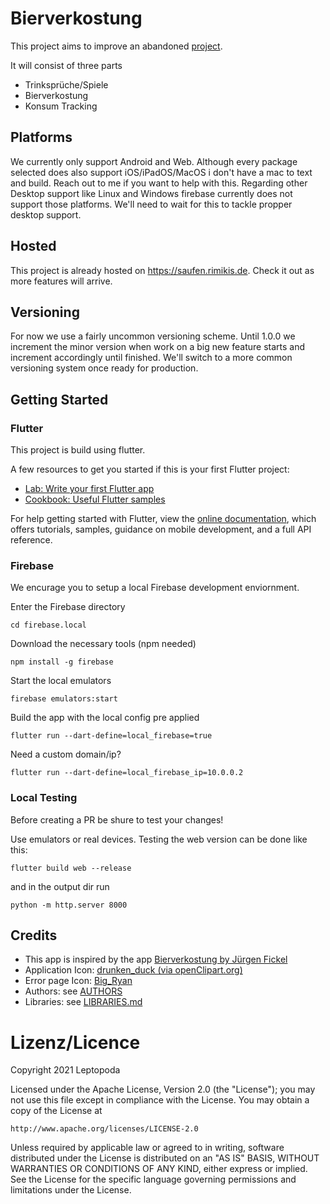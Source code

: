 # Bierverkostung
This project aims to improve an abandoned [project](https://bitbucket.org/jufickel/bierverkostung).

It will consist of three parts
 - Trinksprüche/Spiele
 - Bierverkostung
 - Konsum Tracking

## Platforms
We currently only support Android and Web. Although every package selected does also support iOS/iPadOS/MacOS i don't have a mac to text and build. Reach out to me if you want to help with this.
Regarding other Desktop support like Linux and Windows firebase currently does not support those platforms. 
We'll need to wait for this to tackle propper desktop support.

## Hosted
This project is already hosted on https://saufen.rimikis.de. Check it out as more features will arrive.

## Versioning
For now we use a fairly uncommon versioning scheme. Until 1.0.0 we increment the minor version when work on a big new feature starts and increment accordingly until finished.
We'll switch to a more common versioning system once ready for production.

## Getting Started

### Flutter

This project is build using flutter.

A few resources to get you started if this is your first Flutter project:

- [Lab: Write your first Flutter app](https://flutter.dev/docs/get-started/codelab)
- [Cookbook: Useful Flutter samples](https://flutter.dev/docs/cookbook)

For help getting started with Flutter, view the
[online documentation](https://flutter.dev/docs), which offers tutorials,
samples, guidance on mobile development, and a full API reference.

### Firebase

We encurage you to setup a local Firebase development enviornment.

Enter the Firebase directory
```
cd firebase.local
```

Download the necessary tools (npm needed)
```
npm install -g firebase
```

Start the local emulators
```
firebase emulators:start
```

Build the app with the local config pre applied
```
flutter run --dart-define=local_firebase=true
```
Need a custom domain/ip? 
```
flutter run --dart-define=local_firebase_ip=10.0.0.2
```

### Local Testing
Before creating a PR be shure to test your changes!

Use emulators or real devices. Testing the web version can be done like this:
```
flutter build web --release
```
and in the output dir run
```
python -m http.server 8000
```

## Credits 
- This app is inspired by the app [Bierverkostung by Jürgen Fickel](https://bitbucket.org/jufickel/bierverkostung)
- Application Icon: [drunken_duck (via openClipart.org)](https://openclipart.org/detail/2214/beer)
- Error page Icon: [Big_Ryan](https://www.gettyimages.de/detail/illustration/unicorn-lizenfreie-illustration/165601541)
- Authors: see [AUTHORS](AUTHORS)
- Libraries: see [LIBRARIES.md](LIBRARIES.md)


# Lizenz/Licence

Copyright 2021 Leptopoda

Licensed under the Apache License, Version 2.0 (the "License");
you may not use this file except in compliance with the License.
You may obtain a copy of the License at

    http://www.apache.org/licenses/LICENSE-2.0

Unless required by applicable law or agreed to in writing, software
distributed under the License is distributed on an "AS IS" BASIS,
WITHOUT WARRANTIES OR CONDITIONS OF ANY KIND, either express or implied.
See the License for the specific language governing permissions and
limitations under the License.

